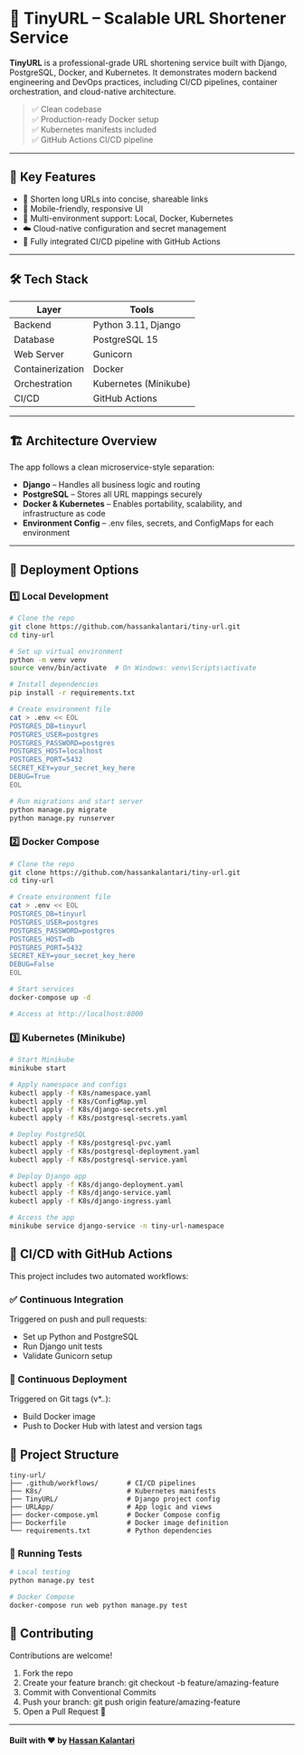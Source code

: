 # 🔗 TinyURL – Scalable URL Shortener Service

**TinyURL** is a professional-grade URL shortening service built with Django, PostgreSQL, Docker, and Kubernetes. It demonstrates modern backend engineering and DevOps practices, including CI/CD pipelines, container orchestration, and cloud-native architecture.

> ✅ Clean codebase  
> ✅ Production-ready Docker setup  
> ✅ Kubernetes manifests included  
> ✅ GitHub Actions CI/CD pipeline  

---

## 🚀 Key Features

- 🔗 Shorten long URLs into concise, shareable links
- 📱 Mobile-friendly, responsive UI
- 🐳 Multi-environment support: Local, Docker, Kubernetes
- ☁️ Cloud-native configuration and secret management
- 🔄 Fully integrated CI/CD pipeline with GitHub Actions

---

## 🛠️ Tech Stack

| Layer         | Tools                          |
|---------------|--------------------------------|
| Backend       | Python 3.11, Django             |
| Database      | PostgreSQL 15                  |
| Web Server    | Gunicorn                        |
| Containerization | Docker                      |
| Orchestration | Kubernetes (Minikube)          |
| CI/CD         | GitHub Actions                 |

---

## 🏗️ Architecture Overview

The app follows a clean microservice-style separation:

- **Django** – Handles all business logic and routing
- **PostgreSQL** – Stores all URL mappings securely
- **Docker & Kubernetes** – Enables portability, scalability, and infrastructure as code
- **Environment Config** – .env files, secrets, and ConfigMaps for each environment

---

## 🚀 Deployment Options

### 1️⃣ Local Development

```bash
# Clone the repo
git clone https://github.com/hassankalantari/tiny-url.git
cd tiny-url

# Set up virtual environment
python -m venv venv
source venv/bin/activate  # On Windows: venv\Scripts\activate

# Install dependencies
pip install -r requirements.txt

# Create environment file
cat > .env << EOL
POSTGRES_DB=tinyurl
POSTGRES_USER=postgres
POSTGRES_PASSWORD=postgres
POSTGRES_HOST=localhost
POSTGRES_PORT=5432
SECRET_KEY=your_secret_key_here
DEBUG=True
EOL

# Run migrations and start server
python manage.py migrate
python manage.py runserver
```

### 2️⃣ Docker Compose
```bash
# Clone the repo
git clone https://github.com/hassankalantari/tiny-url.git
cd tiny-url

# Create environment file
cat > .env << EOL
POSTGRES_DB=tinyurl
POSTGRES_USER=postgres
POSTGRES_PASSWORD=postgres
POSTGRES_HOST=db
POSTGRES_PORT=5432
SECRET_KEY=your_secret_key_here
DEBUG=False
EOL

# Start services
docker-compose up -d

# Access at http://localhost:8000
```

### 3️⃣ Kubernetes (Minikube)
```bash
# Start Minikube
minikube start

# Apply namespace and configs
kubectl apply -f K8s/namespace.yaml
kubectl apply -f K8s/ConfigMap.yml
kubectl apply -f K8s/django-secrets.yml
kubectl apply -f K8s/postgresql-secrets.yaml

# Deploy PostgreSQL
kubectl apply -f K8s/postgresql-pvc.yaml
kubectl apply -f K8s/postgresql-deployment.yaml
kubectl apply -f K8s/postgresql-service.yaml

# Deploy Django app
kubectl apply -f K8s/django-deployment.yaml
kubectl apply -f K8s/django-service.yaml
kubectl apply -f K8s/django-ingress.yaml

# Access the app
minikube service django-service -n tiny-url-namespace
```

## 🔄 CI/CD with GitHub Actions
This project includes two automated workflows:

### ✅ Continuous Integration
Triggered on push and pull requests:
- Set up Python and PostgreSQL
- Run Django unit tests
- Validate Gunicorn setup

### 🚀 Continuous Deployment

Triggered on Git tags (v*.*.*):
- Build Docker image
- Push to Docker Hub with latest and version tags

## 📁 Project Structure
```
tiny-url/
├── .github/workflows/       # CI/CD pipelines
├── K8s/                     # Kubernetes manifests
├── TinyURL/                 # Django project config
├── URLApp/                  # App logic and views
├── docker-compose.yml       # Docker Compose config
├── Dockerfile               # Docker image definition
└── requirements.txt         # Python dependencies
```

### 🧪 Running Tests
```bash
# Local testing
python manage.py test

# Docker Compose
docker-compose run web python manage.py test
```

## 🤝 Contributing
Contributions are welcome!
1.	Fork the repo
2.	Create your feature branch: git checkout -b feature/amazing-feature
3.	Commit with Conventional Commits
4.	Push your branch: git push origin feature/amazing-feature
5.	Open a Pull Request 🚀
---
#### Built with ❤️ by [Hassan Kalantari](https://github.com/hassankalantari)
